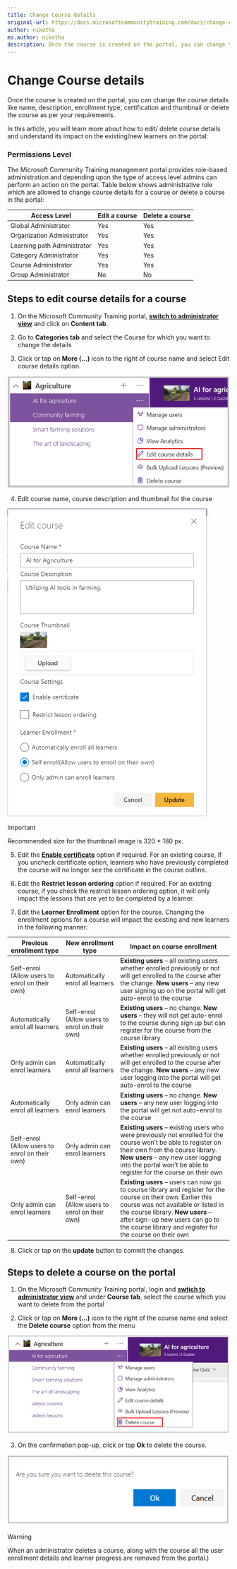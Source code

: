 ```yaml
---
title: Change Course details
original-url: https://docs.microsoftcommunitytraining.com/docs/change-course-details
author: nikotha
ms.author: nikotha
description: Once the course is created on the portal, you can change the course details like name, description, enrollment type, certification and thumbnail or delete the course as per your requirements.
---
```


# Change Course details

Once the course is created on the portal, you can change the course details like name, description, enrollment type, certification and thumbnail or delete the course as per your requirements.

In this article, you will learn more about how to edit/ delete course details and understand its impact on the existing/new learners on the portal:

### Permissions Level
The Microsoft Community Training management portal provides role-based administration and depending upon the type of access level admins can perform an action on the portal. Table below shows administrative role which are allowed to change course details for a course or delete a course in the portal:

| Access Level  | Edit a course | Delete a course |
| --- | --- | --- |
| Global Administrator | Yes | Yes |
| Organization Administrator | Yes | Yes |
| Learning path Administrator | Yes | Yes |
| Category Administrator | Yes | Yes |
| Course Administrator | Yes | Yes |
| Group Administrator | No | No |

## Steps to edit course details for a course

1.	On the Microsoft Community Training portal, [**switch to administrator view**](https://microsoftindia.document360.io/docs/configure-platform#step-2--switch-to-administrator-view-of-the-portal) and click on **Content tab**.

2.	Go to **Categories tab** and select the Course for which you want to change the details

3.	Click or tap on **More (…)** icon to the right of course name and select Edit course details option.

![Edit course details drop down](../../../media/Edit%20course%20details%20drop%20down.png)

4.	Edit course name, course description and thumbnail for the course

![Edit course](../../../media/image%28254%29.png)

> [!IMPORTANT]
> Recommended size for the thumbnail image is 320 * 180 px.

5.	Edit the **[Enable certificate](../../../settings/6_enable-course-level-certificate.md)** option if required. For an existing course, if you uncheck certificate option, learners who have previously completed the course will no longer see the certificate in the course outline.

6. Edit the **Restrict lesson ordering** option if required. For an existing course, if you check the restrict lesson ordering option, it will only impact the lessons that are yet to be completed by a learner.

7.	Edit the **Learner Enrollment** option for the course. Changing the enrollment options  for a course will impact the existing and new learners in the following manner:

| Previous enrollment type | New enrollment type | Impact on course enrollment |
| --- | --- | --- |
| Self-enrol (Allow users to enrol on their own) | Automatically enrol all learners | **Existing users** – all existing users whether enrolled previously or not will get enrolled to the course after the change. **New users** – any new user signing up on the portal will get auto-enrol to the course |
| Automatically enrol all learners  | Self-enrol (Allow users to enrol on their own) | **Existing users** – no change. **New users** – they will not get auto-enrol to the course during sign up but can register for the course from the course library |
| Only admin can enrol learners  | Automatically enrol all learners | **Existing users** – all existing users whether enrolled previously or not will get enrolled to the course after the change. **New users** – any new user logging into the portal will get auto-enrol to the course |
| Automatically enrol all learners | Only admin can enrol learners | **Existing users** – no change. **New users** – any new user logging into the portal will get not auto-enrol to the course |
| Self-enrol (Allow users to enrol on their own) | Only admin can enrol learners | **Existing users** – existing users who were previously not enrolled for the course won’t be able to register on their own from the course library. **New users** – any new user logging into the portal won’t be able to register for the course on their own |
| Only admin can enrol learners | Self-enrol (Allow users to enrol on their own) | **Existing users** – users can now go to course library and register for the course on their own. Earlier this course was not available or listed in the course library. **New users** – after sign-up new users can go to the course library and register for the course on their own |

8.	Click or tap on the **update** button to commit the changes.
## Steps to delete a course on the portal

1.	On the Microsoft Community Training portal, login and [**swtich to administrator view**](https://microsoftindia.document360.io/docs/configure-platform#step-2--switch-to-administrator-view-of-the-portal) and under **Course tab**, select the course which you want to delete from the portal

2.	Click or tap on **More (…)** icon to the right of the course name and select the **Delete course** option from the menu

![Delete course drop down](../../../media/Delete%20course%20drop%20down.png)

3.	On the confirmation pop-up, click or tap **Ok** to delete the course.

![Delete a course](../../../media/Delete%20a%20course.png)

> [!WARNING]
> When an administrator deletes a course, along with the course all the user enrollment details and learner progress are removed from the portal.)